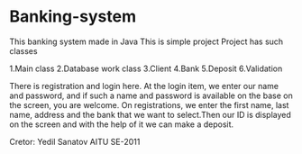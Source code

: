 # Banking-system

This banking system made in Java
This is simple project
Project has such classes

1.Main class
2.Database work class
3.Client 
4.Bank
5.Deposit
6.Validation

There is registration and login here.
At the login item, we enter our name and password, and if such a name and password is available on the base on the screen, you are welcome.
On registrations, we enter the first name, last name, address and the bank that we want to select.Then our ID is displayed on the screen and with the help of it we can make a deposit.

Cretor: Yedil Sanatov AITU SE-2011
